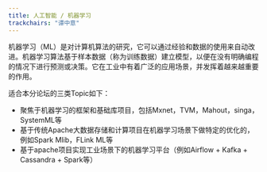 ```yaml
---
title: 人工智能 / 机器学习
trackchairs: "谭中意"
---
```


机器学习（ML）是对计算机算法的研究，它可以通过经验和数据的使用来自动改进。机器学习算法基于样本数据（称为训练数据）建立模型，以便在没有明确编程的情况下进行预测或决策。它在工业中有着广泛的应用场景，并发挥着越来越重要的作用。

适合本分论坛的三类Topic如下：

* 聚焦于机器学习的框架和基础库项目，包括Mxnet，TVM，Mahout，singa，SystemML等
* 基于传统Apache大数据存储和计算项目在机器学习场景下做特定的优化的，例如Spark Mlib，FLink ML等
* 基于apache项目实现工业场景下的机器学习平台（例如Airflow + Kafka + Cassandra + Spark等）
